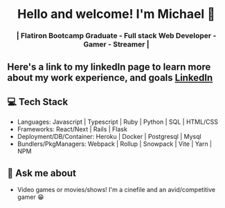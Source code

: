 <h1 align="center">
	Hello and welcome! I'm Michael 👋
</h1>

<h3 align="center">
	| Flatiron Bootcamp Graduate - Full stack Web Developer - Gamer - Streamer |
</h3>

## Here's a link to my linkedIn page to learn more about my work experience, and goals <a href="https://www.linkedin.com/in/michael-muniz94/">LinkedIn</a>

## 💻 Tech Stack
* Languages: Javascript | Typescript | Ruby | Python | SQL | HTML/CSS
* Frameworks: React/Next | Rails | Flask
* Deployment/DB/Container: Heroku | Docker | Postgresql | Mysql
* Bundlers/PkgManagers: Webpack | Rollup | Snowpack | Vite | Yarn | NPM

## 💬 Ask me about
* Video games or movies/shows! I'm a cinefile and an avid/competitive gamer 😁

<!--
**MichaelM3/michaelm3** is a ✨ _special_ ✨ repository because its `README.md` (this file) appears on your GitHub profile.

Here are some ideas to get you started:

- 🔭 I’m currently working on ...
- 🌱 I’m currently learning ...
- 👯 I’m looking to collaborate on ...
- 🤔 I’m looking for help with ...
- 💬 Ask me about ...
- 📫 How to reach me: ...
- 😄 Pronouns: ...
- ⚡ Fun fact: ...
-->
